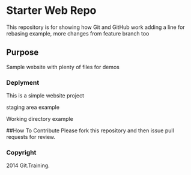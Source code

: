 # Starter Web Repo

This repository is for showing how Git and GitHub work
adding a line for rebasing example, more changes from feature branch too

## Purpose

Sample website with plenty of files for demos

### Deplyment

This is a simple website project

staging area example

Working directory example

##How To Contribute
Please fork this repository and then issue pull requests for review.

### Copyright

2014 Git.Training.